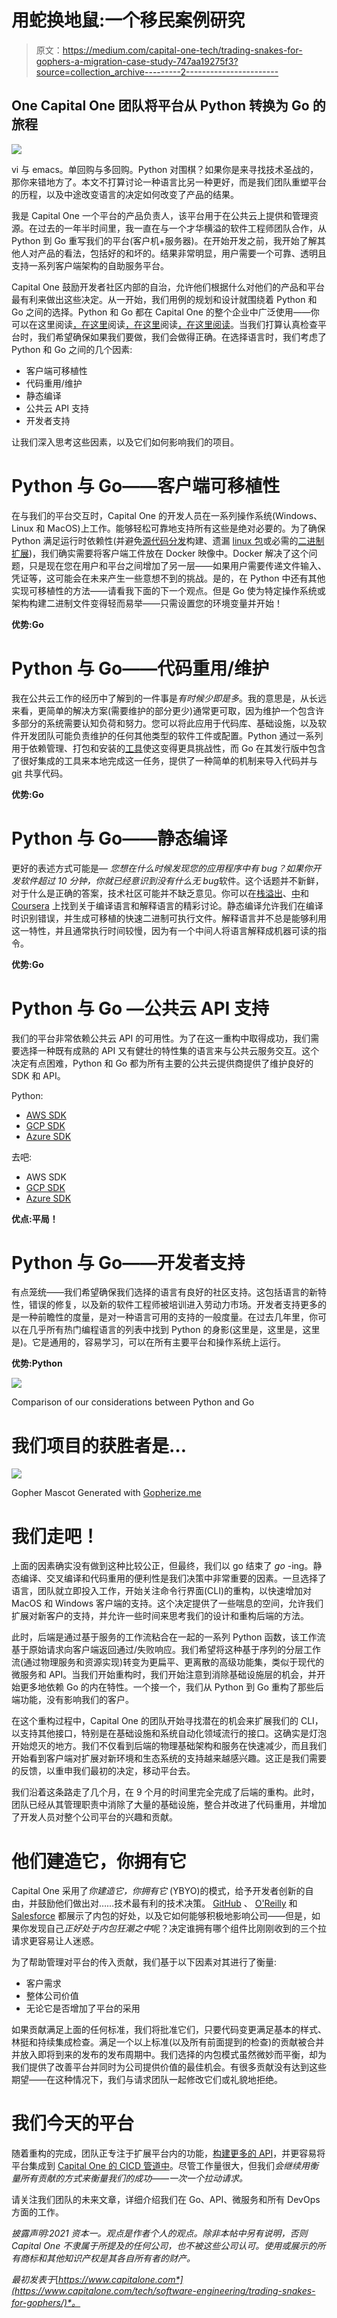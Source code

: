 # 用蛇换地鼠:一个移民案例研究

> 原文：<https://medium.com/capital-one-tech/trading-snakes-for-gophers-a-migration-case-study-747aa19275f3?source=collection_archive---------2----------------------->

## One Capital One 团队将平台从 Python 转换为 Go 的旅程

![](img/b41b59bd1b5c4a3f2ee57ba9eb34bb77.png)

vi 与 emacs。单回购与多回购。Python 对围棋？如果你是来寻找技术圣战的，那你来错地方了。本文不打算讨论一种语言比另一种更好，而是我们团队重塑平台的历程，以及中途改变语言的决定如何改变了产品的结果。

我是 Capital One 一个平台的产品负责人，该平台用于在公共云上提供和管理资源。在过去的一年半时间里，我一直在与一个才华横溢的软件工程师团队合作，从 Python 到 Go 重写我们的平台(客户机+服务器)。在开始开发之前，我开始了解其他人对产品的看法，包括好的和坏的。结果非常明显，用户需要一个可靠、透明且支持一系列客户端架构的自助服务平台。

Capital One 鼓励开发者社区内部的自治，允许他们根据什么对他们的产品和平台最有利来做出这些决定。从一开始，我们用例的规划和设计就围绕着 Python 和 Go 之间的选择。Python 和 Go 都在 Capital One 的整个企业中广泛使用——你可以在这里阅读[，在这里](https://www.capitalone.com/tech/open-source/lessons-from-adopting-python-as-a-team/)阅读[，在这里](https://www.capitalone.com/tech/open-source/building-python-user-community-among-capital-ones-data-analysts/)阅读[，在这里](https://www.capitalone.com/tech/cloud/a-serverless-and-go-journey/)[阅读](https://www.capitalone.com/tech/software-engineering/closures-are-the-generics-for-go/)。当我们打算认真检查平台时，我们希望确保如果我们要做，我们会做得正确。在选择语言时，我们考虑了 Python 和 Go 之间的几个因素:

*   客户端可移植性
*   代码重用/维护
*   静态编译
*   公共云 API 支持
*   开发者支持

让我们深入思考这些因素，以及它们如何影响我们的项目。

# Python 与 Go——客户端可移植性

在与我们的平台交互时，Capital One 的开发人员在一系列操作系统(Windows、Linux 和 MacOS)上工作。能够轻松可靠地支持所有这些是绝对必要的。为了确保 Python 满足运行时依赖性(并避免[源代码分发](https://packaging.python.org/guides/distributing-packages-using-setuptools/#source-distributions)构建、遗漏 [linux 包](https://packaging.python.org/guides/installing-using-linux-tools/#installing-pip-setuptools-wheel-with-linux-package-managers)或必需的[二进制扩展](https://packaging.python.org/guides/packaging-binary-extensions/))，我们确实需要将客户端工件放在 Docker 映像中。Docker 解决了这个问题，只是现在您在用户和平台之间增加了另一层——如果用户需要传递文件输入、凭证等，这可能会在未来产生一些意想不到的挑战。是的，在 Python 中还有其他实现可移植性的方法——请看我下面的下一个观点。但是 Go 使为特定操作系统或架构构建二进制文件变得轻而易举——只需设置您的环境变量并开始！

**优势:Go**

# Python 与 Go——代码重用/维护

我在公共云工作的经历中了解到的一件事是*有时候少即是多*。我的意思是，从长远来看，更简单的解决方案(需要维护的部分更少)通常更可取，因为维护一个包含许多部分的系统需要认知负荷和努力。您可以将此应用于代码库、基础设施，以及软件开发团队可能负责维护的任何其他类型的软件工件或配置。Python 通过一系列用于依赖管理、打包和安装的[工具](https://packaging.python.org/guides/tool-recommendations/)使这变得更具挑战性，而 Go 在其发行版中包含了很好集成的工具来本地完成这一任务，提供了一种简单的机制来导入代码并与 [git](https://git-scm.com/) 共享代码。

**优势:Go**

# Python 与 Go——静态编译

更好的表述方式可能是— *您想在什么时候发现您的应用程序中有 bug？*如果你开发软件超过 10 分钟，你就已经意识到没有什么*无 bug*软件。这个话题并不新鲜，对于什么是正确的答案，技术社区可能并不缺乏意见。你可以在[栈溢出](https://stackoverflow.com/questions/3265357/compiled-vs-interpreted-languages)、[中](/young-coder/the-difference-between-compiled-and-interpreted-languages-d54f66aa71f0)和 [Coursera](https://www.coursera.org/lecture/python-operating-system/interpreted-vs-compiled-languages-PxGjb) 上找到关于编译语言和解释语言的精彩讨论。静态编译允许我们在编译时识别错误，并生成可移植的快速二进制可执行文件。解释语言并不总是能够利用这一特性，并且通常执行时间较慢，因为有一个中间人将语言解释成机器可读的指令。

**优势:Go**

# Python 与 Go —公共云 API 支持

我们的平台非常依赖公共云 API 的可用性。为了在这一重构中取得成功，我们需要选择一种既有成熟的 API 又有健壮的特性集的语言来与公共云服务交互。这个决定有点困难，Python 和 Go 都为所有主要的公共云提供商提供了维护良好的 SDK 和 API。

Python:

*   [AWS SDK](https://boto3.amazonaws.com/v1/documentation/api/latest/reference/services/index.html)
*   [GCP SDK](https://cloud.google.com/python/docs/reference)
*   [Azure SDK](https://docs.microsoft.com/en-us/python/api/?view=azure-python)

去吧:

*   AWS SDK
*   [GCP SDK](https://cloud.google.com/go/docs/reference)
*   [Azure SDK](https://pkg.go.dev/github.com/Azure/azure-sdk-for-go)

**优点:平局！**

# Python 与 Go——开发者支持

有点笼统——我们希望确保我们选择的语言有良好的社区支持。这包括语言的新特性，错误的修复，以及新的软件工程师被培训进入劳动力市场。开发者支持更多的是一种前瞻性的度量，是对一种语言可用的支持的一般度量。在过去几年里，你可以在几乎所有热门编程语言的列表中找到 Python 的身影(这里是，这里是，这里是)。它是通用的，容易学习，可以在所有主要平台和操作系统上运行。

**优势:Python**

![](img/c42544205be9df536b69bc327dd85c6f.png)

Comparison of our considerations between Python and Go

# 我们项目的获胜者是…

![](img/fe2cf8565939b029ad695ee78b319f48.png)

Gopher Mascot Generated with [Gopherize.me](https://urldefense.com/v3/__http:/Gopherize.me__;!!EFVe01R3CjU!IjyWo8esadqQE5IsseqfbP2yWKgMKU8lCZoOhpj0nl-yzB3uhLAv9mB6h-_tcY8113-k$)

# 我们走吧！

上面的因素确实没有做到这种比较公正，但最终，我们以 go 结束了 *go* -ing。静态编译、交叉编译和代码重用的便利性是我们决策中非常重要的因素。一旦选择了语言，团队就立即投入工作，开始关注命令行界面(CLI)的重构，以快速增加对 MacOS 和 Windows 客户端的支持。这个决定提供了一些喘息的空间，允许我们扩展对新客户的支持，并允许一些时间来思考我们的设计和重构后端的方法。

此时，后端是通过基于服务的工作流粘合在一起的一系列 Python 函数，该工作流基于原始请求向客户端返回通过/失败响应。我们希望将这种基于序列的分层工作流(通过物理服务和资源实现)转变为更扁平、更离散的高级功能集，类似于现代的微服务和 API。当我们开始重构时，我们开始注意到消除基础设施层的机会，并开始更多地依赖 Go 的内在特性。一个接一个，我们从 Python 到 Go 重构了那些后端功能，没有影响我们的客户。

在这个重构过程中，Capital One 的团队开始寻找潜在的机会来扩展我们的 CLI，以支持其他接口，特别是在基础设施和系统自动化领域流行的接口。这确实是灯泡开始熄灭的地方。我们不仅看到后端的物理基础架构和服务在快速减少，而且我们开始看到客户端对扩展对新环境和生态系统的支持越来越感兴趣。这正是我们需要的反馈，以重申我们最初的决定，移动平台去。

我们沿着这条路走了几个月，在 9 个月的时间里完全完成了后端的重构。此时，团队已经从其管理职责中消除了大量的基础设施，整合并改进了代码重用，并增加了开发人员对整个公司平台的兴趣和贡献。

# 他们建造它，你拥有它

Capital One 采用了*你建造它，你拥有它* (YBYO)的模式，给予开发者创新的自由，并鼓励他们做出对……技术最有利的技术决策。 [GitHub](https://github.blog/2020-03-11-why-organizations-should-commit-to-innersource-in-2020/) 、 [O'Reilly](https://www.oreilly.com/library/view/adopting-innersource/9781492041863/ch01.html) 和 [Salesforce](https://engineering.salesforce.com/inner-sourcing-whats-this-ef2220ae59ec) 都展示了内包的好处，以及它如何能够积极地影响公司——但是，如果你发现自己*正好处于内包狂潮之中*呢？决定谁拥有哪个组件比刚刚收到的三个拉请求更容易让人迷惑。

为了帮助管理对平台的传入贡献，我们基于以下因素对其进行了衡量:

*   客户需求
*   整体公司价值
*   无论它是否增加了平台的采用

如果贡献满足上面的任何标准，我们将批准它们，只要代码变更满足基本的样式、林挺和持续集成检查。满足一个以上标准(以及所有前面提到的检查)的贡献被合并并放入即将到来的发布的发布周期中。我们选择的内包模式虽然微妙而平衡，却为我们提供了改善平台并同时为公司提供价值的最佳机会。有很多贡献没有达到这些期望——在这种情况下，我们与请求团队一起修改它们或礼貌地拒绝。

# 我们今天的平台

随着重构的完成，团队正专注于扩展平台内的功能，[构建更多的 API](https://developer.capitalone.com/)，并更容易将平台集成到 [Capital One 的 CICD 管道中](https://www.capitalone.com/tech/software-engineering/realigning-devops-practices-to-support-microservices/)。尽管工作量很大，但我们*会继续用衡量所有贡献的方式来衡量我们的成功——一次一个拉动请求。*

请关注我们团队的未来文章，详细介绍我们在 Go、API、微服务和所有 DevOps 方面的工作。

*披露声明:2021 资本一。观点是作者个人的观点。除非本帖中另有说明，否则 Capital One 不隶属于所提及的任何公司，也不被这些公司认可。使用或展示的所有商标和其他知识产权是其各自所有者的财产。*

*最初发表于*[*https://www.capitalone.com*](https://www.capitalone.com/tech/software-engineering/trading-snakes-for-gophers/)*。*